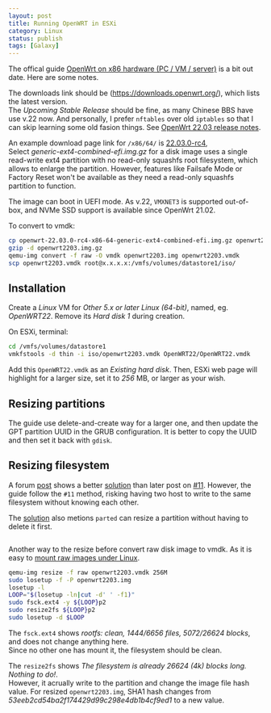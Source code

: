 ```yaml
---
layout: post
title: Running OpenWRT in ESXi 
category: Linux
status: publish
tags: [Galaxy]
---
```


The offical guide [OpenWrt on x86 hardware (PC / VM / server)](https://openwrt.org/docs/guide-user/installation/openwrt_x86) is a bit out date. Here are some notes.

The downloads link should be (https://downloads.openwrt.org/), which lists the latest version.  
The _Upcoming Stable Release_ should be fine, as many Chinese BBS have use v.22 now. 
And personally, I prefer `nftables` over old `iptables` so that I can skip learning some old fasion things. 
See [OpenWrt 22.03 release notes](https://openwrt.org/releases/22.03/notes-22.03.0-rc1#firewall4_based_on_nftables).

An example download page link for `/x86/64/` is [22.03.0-rc4](https://downloads.openwrt.org/releases/22.03.0-rc4/targets/x86/64/),  
Select _generic-ext4-combined-efi.img.gz_ for a disk image uses a single read-write ext4 partition with no read-only squashfs root filesystem, which allows to enlarge the partition. 
However, features like Failsafe Mode or Factory Reset won't be available as they need a read-only squashfs partition to function. 

The image can boot in UEFI mode. 
As v.22, `VMXNET3` is supported out-of-box, and NVMe SSD support is available since OpenWrt 21.02. 

To convert to vmdk:
```bash
cp openwrt-22.03.0-rc4-x86-64-generic-ext4-combined-efi.img.gz openwrt2203.img.gz -a
gzip -d openwrt2203.img.gz
qemu-img convert -f raw -O vmdk openwrt2203.img openwrt2203.vmdk
scp openwrt2203.vmdk root@x.x.x.x:/vmfs/volumes/datastore1/iso/
```

## Installation

Create a _Linux_ VM for _Other 5.x or later Linux (64-bit)_, named, eg. _OpenWRT22_. 
Remove its _Hard disk 1_ during creation.

On ESXi, terminal:
```bash
cd /vmfs/volumes/datastore1
vmkfstools -d thin -i iso/openwrt2203.vmdk OpenWRT22/OpenWRT22.vmdk
```

Add this `OpenWRT22.vmdk` as an _Existing hard disk_. 
Then, ESXi web page will highlight for a larger size, set it to _256_ MB, or larger as your wish.

## Resizing partitions

The guide use delete-and-create way for a larger one, and then update the GPT partition UUID in the GRUB configuration. It is better to copy the UUID and then set it back with `gdisk`.

## Resizing filesystem

A forum [post](https://forum.openwrt.org/t/expanding-the-squashfs-file-system/97099/4) shows a better [solution](https://github.com/openwrt/openwrt/issues/7729) 
than later post on [#11](https://forum.openwrt.org/t/expanding-the-squashfs-file-system/97099/11). However, the guide follow the `#11` method, risking having two host to write to the same filesystem without knowing each other.

The [solution](https://github.com/openwrt/openwrt/issues/7729#issuecomment-1075445684) also metions `parted` can resize a partition without having to delete it first.

```bash

```

Another way to the resize before convert raw disk image to vmdk. 
As it is easy to [mount raw images under Linux](https://askubuntu.com/questions/483009/mounting-disk-image-in-raw-format).
```bash
qemu-img resize -f raw openwrt2203.vmdk 256M
sudo losetup -f -P openwrt2203.img
losetup -l
LOOP="$(losetup -ln|cut -d' ' -f1)"
sudo fsck.ext4 -y ${LOOP}p2
sudo resize2fs ${LOOP}p2
sudo losetup -d $LOOP
```

The `fsck.ext4` shows _rootfs: clean, 1444/6656 files, 5072/26624 blocks_, and does not change anything here.  
Since no other one has mount it, the filesystem should be clean.

The `resize2fs` shows _The filesystem is already 26624 (4k) blocks long.  Nothing to do!_.  
However, it acrually write to the partition and change the image file hash value. 
For resized `openwrt2203.img`, SHA1 hash changes from _53eeb2cd54ba2f174429d99c298e4db1b4cf9ed1_ to a new value.

